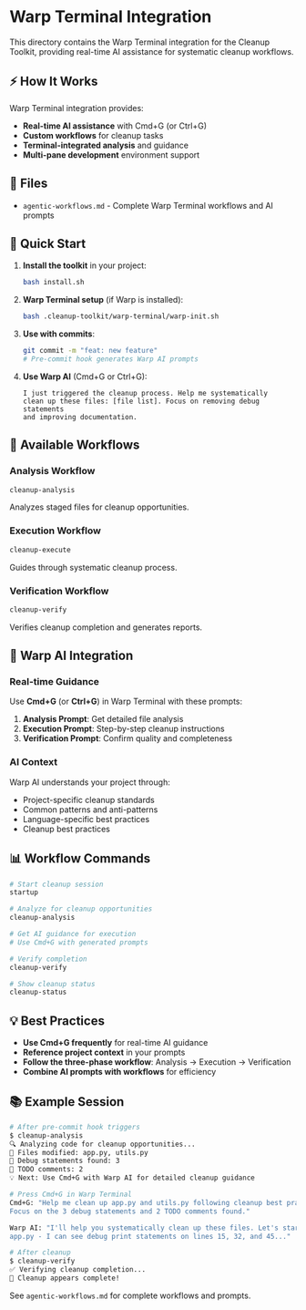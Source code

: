 # Warp Terminal Integration

This directory contains the Warp Terminal integration for the Cleanup Toolkit, providing real-time AI assistance for systematic cleanup workflows.

## ⚡ How It Works

Warp Terminal integration provides:
- **Real-time AI assistance** with Cmd+G (or Ctrl+G)
- **Custom workflows** for cleanup tasks
- **Terminal-integrated analysis** and guidance
- **Multi-pane development** environment support

## 📁 Files

- `agentic-workflows.md` - Complete Warp Terminal workflows and AI prompts

## 🚀 Quick Start

1. **Install the toolkit** in your project:
   ```bash
   bash install.sh
   ```

2. **Warp Terminal setup** (if Warp is installed):
   ```bash
   bash .cleanup-toolkit/warp-terminal/warp-init.sh
   ```

3. **Use with commits**:
   ```bash
   git commit -m "feat: new feature"
   # Pre-commit hook generates Warp AI prompts
   ```

4. **Use Warp AI** (Cmd+G or Ctrl+G):
   ```
   I just triggered the cleanup process. Help me systematically
   clean up these files: [file list]. Focus on removing debug statements
   and improving documentation.
   ```

## 🔧 Available Workflows

### Analysis Workflow
```bash
cleanup-analysis
```
Analyzes staged files for cleanup opportunities.

### Execution Workflow  
```bash
cleanup-execute
```
Guides through systematic cleanup process.

### Verification Workflow
```bash
cleanup-verify
```
Verifies cleanup completion and generates reports.

## 🤖 Warp AI Integration

### Real-time Guidance
Use **Cmd+G** (or **Ctrl+G**) in Warp Terminal with these prompts:

1. **Analysis Prompt**: Get detailed file analysis
2. **Execution Prompt**: Step-by-step cleanup instructions  
3. **Verification Prompt**: Confirm quality and completeness

### AI Context
Warp AI understands your project through:
- Project-specific cleanup standards
- Common patterns and anti-patterns
- Language-specific best practices
- Cleanup best practices

## 📊 Workflow Commands

```bash
# Start cleanup session
startup

# Analyze for cleanup opportunities  
cleanup-analysis

# Get AI guidance for execution
# Use Cmd+G with generated prompts

# Verify completion
cleanup-verify

# Show cleanup status
cleanup-status
```

## 💡 Best Practices

- **Use Cmd+G frequently** for real-time AI guidance
- **Reference project context** in your prompts
- **Follow the three-phase workflow**: Analysis → Execution → Verification
- **Combine AI prompts with workflows** for efficiency

## 📚 Example Session

```bash
# After pre-commit hook triggers
$ cleanup-analysis
🔍 Analyzing code for cleanup opportunities...
📁 Files modified: app.py, utils.py
🐛 Debug statements found: 3
📝 TODO comments: 2
💡 Next: Use Cmd+G with Warp AI for detailed cleanup guidance

# Press Cmd+G in Warp Terminal
Cmd+G: "Help me clean up app.py and utils.py following cleanup best practices.
Focus on the 3 debug statements and 2 TODO comments found."

Warp AI: "I'll help you systematically clean up these files. Let's start with 
app.py - I can see debug print statements on lines 15, 32, and 45..."

# After cleanup
$ cleanup-verify
✅ Verifying cleanup completion...
🎉 Cleanup appears complete!
```

See `agentic-workflows.md` for complete workflows and prompts.

